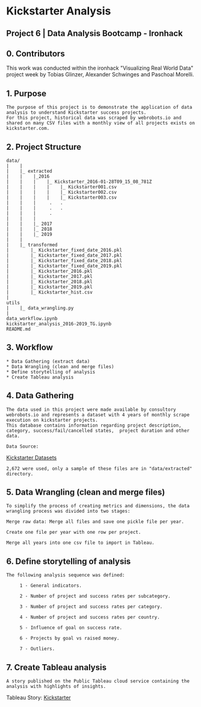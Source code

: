 # Kickstarter Analysis
## Project 6 | Data Analysis Bootcamp - Ironhack

## 0. Contributors
This work was conducted within the ironhack "Visualizing Real World Data" project week by Tobias Glinzer, Alexander Schwinges and Paschoal Morelli.

## 1. Purpose

    The purpose of this project is to demonstrate the application of data analysis to understand Kickstarter success projects.
    For this project, historical data was scraped by webrobots.io and shared on many CSV files with a monthly view of all projects exists on kickstarter.com. 

## 2. Project Structure

    data/
    |    |
    |    |_ extracted
    |    |    |_2016
    |    |    |    |_ Kickstarter_2016-01-28T09_15_08_781Z
    |    |    |    |    |_ Kickstarter001.csv
    |    |    |    |    |_ Kickstarter002.csv
    |    |    |    |    |_ Kickstarter003.csv
    |    |    |     .   .
    |    |    |     .   .
    |    |    |     .
    |    |    |
    |    |    |_ 2017
    |    |    |_ 2018
    |    |    |_ 2019
    |    |    
    |    |_ transformed
    |        |_ Kickstarter_fixed_date_2016.pkl
    |        |_ Kickstarter_fixed_date_2017.pkl
    |        |_ Kickstarter_fixed_date_2018.pkl
    |        |_ Kickstarter_fixed_date_2019.pkl
    |        |_ Kickstarter_2016.pkl
    |        |_ Kickstarter_2017.pkl
    |        |_ Kickstarter_2018.pkl
    |        |_ Kickstarter_2019.pkl
    |        |_ Kickstarter_hist.csv
    |        
    utils
    |    |_ data_wrangling.py
    |
    data_workflow.ipynb
    kickstarter_analysis_2016-2019_TG.ipynb
    README.md

## 3. Workflow

    * Data Gathering (extract data)
    * Data Wrangling (clean and merge files)
    * Define storytelling of analysis 
    * Create Tableau analysis

## 4. Data Gathering
    
    The data used in this project were made available by consultory webrobots.io and represents a dataset with 4 years of monthly scrape execution on kickstarter projects.
    This database contains information regarding project description, category, success/fail/cancelled states,  project duration and other data.
    
    Data Source:
[Kickstarter Datasets](https://webrobots.io/kickstarter-datasets/)
    
    2,672 were used, only a sample of these files are in "data/extracted" directory.

## 5. Data Wrangling (clean and merge files)

    To simplify the process of creating metrics and dimensions, the data wrangling process was divided into two stages:
    
    Merge raw data: Merge all files and save one pickle file per year.
    
    Create one file per year with one row per project.

    Merge all years into one csv file to import in Tableau.

## 6. Define storytelling of analysis

    The following analysis sequence was defined:

         1 - General indicators.
    
         2 - Number of project and success rates per subcategory.
    
         3 - Number of project and success rates per category.
    
         4 - Number of project and success rates per country.
    
         5 - Influence of goal on success rate.

         6 - Projects by goal vs raised money.

         7 - Outliers.

## 7. Create Tableau analysis

    A story published on the Public Tableau cloud service containing the analysis with highlights of insights.

Tableau Story:
[Kickstarter](https://public.tableau.com/profile/psmorelli#!/vizhome/Kickstarter_15816308999740/KIckstarter)

    
